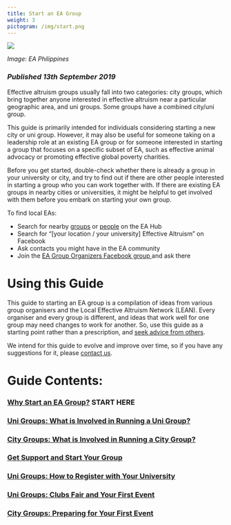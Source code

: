 ```yaml
---
title: Start an EA Group
weight: 3
pictogram: /img/start.png
---
```

<p class="large_image_wrapper">
 <img src="/img/eaphilippinesstart.png" />
</p>

_Image: EA Philippines_

### _Published 13th September 2019_

Effective altruism groups usually fall into two categories: city groups, which bring together anyone interested in effective altruism near a particular geographic area, and uni groups. Some groups have a combined city/uni group.

This guide is primarily intended for individuals considering starting a new city or uni group. However, it may also be useful for someone taking on a leadership role at an existing EA group or for someone interested in starting a group that focuses on a specific subset of EA, such as effective animal advocacy or promoting effective global poverty charities.

Before you get started, double-check whether there is already a group in your university or city, and try to find out if there are other people interested in starting a group who you can work together with. If there are existing EA groups in nearby cities or universities, it might be helpful to get involved with them before you embark on starting your own group.

To find local EAs:

* Search for nearby <a target="_blank" href="https://eahub.org/groups/">groups</a> or <a target="_blank" href="https://eahub.org/profiles/">people</a> on the EA Hub
* Search for “\[your location / your university] Effective Altruism” on Facebook
* Ask contacts you might have in the EA community
* Join the <a target="_blank" href="https://www.facebook.com/groups/956362287803174/">EA Group Organizers Facebook group </a>
  and ask there

# Using this Guide

This guide to starting an EA group is a compilation of ideas from various group organisers and the Local Effective Altruism Network (LEAN). Every organiser and every group is different, and ideas that work well for one group may need changes to work for another. So, use this guide as a starting point rather than a prescription, and <a target="_blank" href="/start/support/">seek advice from others</a>.

We intend for this guide to evolve and improve over time, so if you have any suggestions for it, please <a target="_blank" href="/contact-lean/">contact us</a>.

# Guide Contents:

### [Why Start an EA Group?](/start/why/) START HERE

### [Uni Groups: What is Involved in Running a Uni Group?](/start/run-uni-group)

### [City Groups: What is Involved in Running a City Group?](/start/run-city-group/)

### [Get Support and Start Your Group](/start/support/)

### [Uni Groups: How to Register with Your University](/start/register-uni/)

### [Uni Groups: Clubs Fair and Your First Event](/start/first-event-uni/)

### [City Groups: Preparing for Your First Event](/start/first-event-city/)
